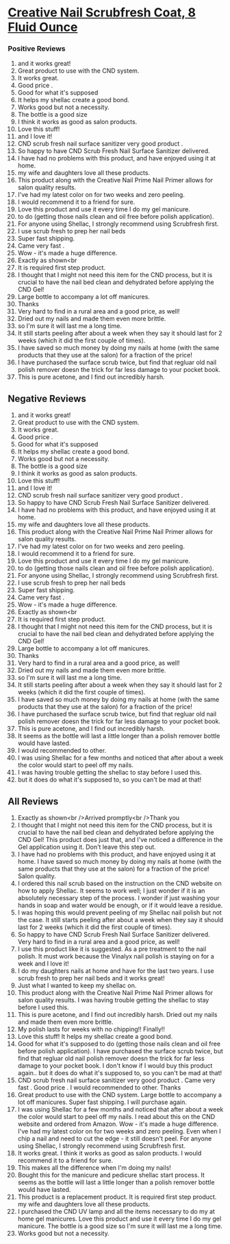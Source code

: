 # [Creative Nail Scrubfresh Coat, 8 Fluid Ounce](https://products.checkmycream.com/products/Creative-Nail-Scrubfresh-Coat-8-Fluid-Ounce.html)

### Positive Reviews

<ol>
      <li>and it works great!</li>
      <li>Great product to use with the CND system.</li>
      <li>It works great.</li>
      <li>Good price .</li>
      <li>Good for what it&#x27;s supposed</li>
      <li>It helps my shellac create a good bond.</li>
      <li>Works good but not a necessity.</li>
      <li>The bottle is a good size</li>
      <li>I think it works as good as salon products.</li>
      <li>Love this stuff!</li>
      <li>and I love it!</li>
      <li>CND scrub fresh nail surface sanitizer very good product .</li>
      <li>So happy to have CND Scrub Fresh Nail Surface Sanitizer delivered.  </li>
      <li>I have had no problems with this product, and have enjoyed using it at home.  </li>
      <li>my wife and daughters love all these products.</li>
      <li>This product along with the Creative Nail Prime Nail Primer allows for salon quality results.</li>
      <li>I&#x27;ve had my latest color on for two weeks and zero peeling.  </li>
      <li>I would recommend it to a friend for sure.</li>
      <li>Love this product and use it every time I do my gel manicure.  </li>
      <li>to do (getting those nails clean and oil free before polish application).</li>
      <li>For anyone using Shellac, I strongly recommend using Scrubfresh first.</li>
      <li>I use scrub fresh to prep her nail beds</li>
      <li>Super fast shipping.</li>
      <li>Came very fast .</li>
      <li>Wow - it&#x27;s made a huge difference.  </li>
      <li>Exactly as shown&lt;br</li>
      <li>It is required first step product.</li>
      <li>I thought that I might not need this item for the CND process, but it is crucial to have the nail bed clean and dehydrated before applying the CND Gel!</li>
      <li>Large bottle to accompany a lot off manicures.</li>
      <li>Thanks</li>
      <li>Very hard to find in a rural area and a good price, as well!</li>
      <li>Dried out my nails and made them even more brittle.</li>
      <li>so I&#x27;m sure it will last me a long time.</li>
      <li>It still starts peeling after about a week when they say it should last for 2 weeks (which it did the first couple of times).</li>
      <li>I have saved so much money by doing my nails at home (with the same products that they use at the salon) for a fraction of the price!</li>
      <li>I have purchased the surface scrub twice, but find that regluar old nail polish remover doesn the trick for far less damage to your pocket book.</li>
      <li>This is pure acetone, and I find out incredibly harsh.  </li>
</ol>


<h2>Negative Reviews</h2>
<ol>
<li> and it works great!</li>
<li> Great product to use with the CND system.</li>
<li> It works great.</li>
<li> Good price .</li>
<li> Good for what it&#x27;s supposed</li>
<li> It helps my shellac create a good bond.</li>
<li> Works good but not a necessity.</li>
<li> The bottle is a good size</li>
<li> I think it works as good as salon products.</li>
<li> Love this stuff!</li>
<li> and I love it!</li>
<li> CND scrub fresh nail surface sanitizer very good product .</li>
<li> So happy to have CND Scrub Fresh Nail Surface Sanitizer delivered.  </li>
<li> I have had no problems with this product, and have enjoyed using it at home.  </li>
<li> my wife and daughters love all these products.</li>
<li> This product along with the Creative Nail Prime Nail Primer allows for salon quality results.</li>
<li> I&#x27;ve had my latest color on for two weeks and zero peeling.  </li>
<li> I would recommend it to a friend for sure.</li>
<li> Love this product and use it every time I do my gel manicure.  </li>
<li> to do (getting those nails clean and oil free before polish application).</li>
<li> For anyone using Shellac, I strongly recommend using Scrubfresh first.</li>
<li> I use scrub fresh to prep her nail beds</li>
<li> Super fast shipping.</li>
<li> Came very fast .</li>
<li> Wow - it&#x27;s made a huge difference.  </li>
<li> Exactly as shown&lt;br</li>
<li> It is required first step product.</li>
<li> I thought that I might not need this item for the CND process, but it is crucial to have the nail bed clean and dehydrated before applying the CND Gel!</li>
<li> Large bottle to accompany a lot off manicures.</li>
<li> Thanks</li>
<li> Very hard to find in a rural area and a good price, as well!</li>
<li> Dried out my nails and made them even more brittle.</li>
<li> so I&#x27;m sure it will last me a long time.</li>
<li> It still starts peeling after about a week when they say it should last for 2 weeks (which it did the first couple of times).</li>
<li> I have saved so much money by doing my nails at home (with the same products that they use at the salon) for a fraction of the price!</li>
<li> I have purchased the surface scrub twice, but find that regluar old nail polish remover doesn the trick for far less damage to your pocket book.</li>
<li> This is pure acetone, and I find out incredibly harsh.  </li>
<li> It seems as the bottle will last a little longer than a polish remover bottle would have lasted.</li>
<li> I would recommended to other.</li>
<li> I was using Shellac for a few months and noticed that after about a week the color would start to peel off my nails.  </li>
<li> I was having trouble getting the shellac to stay before I used this.</li>
<li> but it does do what it&#x27;s supposed to, so you can&#x27;t be mad at that!</li>
</ol>

<h2>All Reviews</h2>

<ol>
    <li> Exactly as shown&lt;br /&gt;Arrived promptly&lt;br /&gt;Thank you</li>
    <li> I thought that I might not need this item for the CND process, but it is crucial to have the nail bed clean and dehydrated before applying the CND Gel! This product does just that, and I&#x27;ve noticed a difference in the Gel application using it. Don&#x27;t leave this step out.</li>
    <li> I have had no problems with this product, and have enjoyed using it at home.  I have saved so much money by doing my nails at home (with the same products that they use at the salon) for a fraction of the price! Salon quality.</li>
    <li> I ordered this nail scrub based on the instruction on the CND website on how to apply Shellac.  It seems to work well; I just wonder if it is an absolutely necessary step of the process.  I wonder if just washing your hands in soap and water would be enough, or if it would leave a residue.</li>
    <li> I was hoping this would prevent peeling of my Shellac nail polish but not the case. It still starts peeling after about a week when they say it should last for 2 weeks (which it did the first couple of times).</li>
    <li> So happy to have CND Scrub Fresh Nail Surface Sanitizer delivered.  Very hard to find in a rural area and a good price, as well!</li>
    <li> I use this product like it is suggested. As a pre treatment to the nail polish. It must work because the Vinalyx nail polish is staying on for a week and I love it!</li>
    <li> I do my daughters nails at home and have for the last two years. I use scrub fresh to prep her nail beds and it works great!</li>
    <li> Just what I wanted to keep my shellac on.</li>
    <li> This product along with the Creative Nail Prime Nail Primer allows for salon quality results. I was having trouble getting the shellac to stay before I used this.</li>
    <li> This is pure acetone, and I find out incredibly harsh.  Dried out my nails and made them even more brittle.</li>
    <li> My polish lasts for weeks with no chipping!!  Finally!!</li>
    <li> Love this stuff! It helps my shellac create a good bond.</li>
    <li> Good for what it&#x27;s supposed to do (getting those nails clean and oil free before polish application). I have purchased the surface scrub twice, but find that regluar old nail polish remover doesn the trick for far less damage to your pocket book. I don&#x27;t know if I would buy this product again.. but it does do what it&#x27;s supposed to, so you can&#x27;t be mad at that!</li>
    <li> CND scrub fresh nail surface sanitizer very good product . Came very fast . Good price . I would recommended to other. Thanks</li>
    <li> Great product to use with the CND system. Large bottle to accompany a lot off manicures. Super fast shipping. I will purchase again.</li>
    <li> I was using Shellac for a few months and noticed that after about a week the color would start to peel off my nails.  I read about this on the CND website and ordered from Amazon.  Wow - it&#x27;s made a huge difference.  I&#x27;ve had my latest color on for two weeks and zero peeling.  Even when I chip a nail and need to cut the edge - it still doesn&#x27;t peel.  For anyone using Shellac, I strongly recommend using Scrubfresh first.</li>
    <li> It works great. I think it works as good as salon products. I would recommend it to a friend for sure.</li>
    <li> This makes all the difference when I&#x27;m doing my nails!</li>
    <li> Bought this for the manicure and pedicure shellac start process. It seems as the bottle will last a little longer than a polish remover bottle would have lasted.</li>
    <li> This product is a replacement product. It is required first step product. my wife and daughters love all these products.</li>
    <li> I purchased the CND UV lamp and all the items necessary to do my at home gel manicures.  Love this product and use it every time I do my gel manicure.  The bottle is a good size so I&#x27;m sure it will last me a long time.</li>
    <li> Works good but not a necessity.</li>
</ol>




